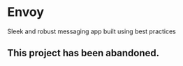 # Envoy
Sleek and robust messaging app built using best practices
## This project has been abandoned.
